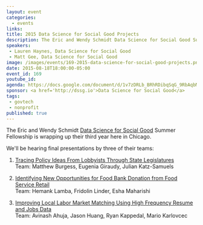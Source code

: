 ```yaml
---
layout: event
categories: 
  - events
links:
title: 2015 Data Science for Social Good Projects
description: The Eric and Wendy Schmidt Data Science for Social Good Summer Fellowship is wrapping up their third year here in Chicago. We’ll be hearing final presentations by three of their teams.
speakers:
 - Lauren Haynes, Data Science for Social Good
 - Matt Gee, Data Science for Social Good
image: /images/events/169-2015-data-science-for-social-good-projects.png
date: 2015-08-18T18:00:00-05:00
event_id: 169
youtube_id: 
agenda: https://docs.google.com/document/d/1v7zDRLb_BRhRDibqSqG_9RbAqbMA1g_imSeuV7NW1Kk/edit#
sponsor: <a href='http://dssg.io'>Data Science for Social Good</a>
tags: 
 - govtech
 - nonprofit
published: true
---
```


The Eric and Wendy Schmidt [Data Science for Social Good](http://dssg.io/) Summer Fellowship is wrapping up their third year here in Chicago.

We'll be hearing final presentations by three of their teams:

1. [Tracing Policy Ideas From Lobbyists Through State Legislatures](http://dssg.uchicago.edu/2000/03/01/org-sunlight.html)<br />Team: Matthew Burgess, Eugenia Giraudy, Julian Katz-Samuels

2. [Identifying New Opportunities for Food Bank Donation from Food Service Retail](http://dssg.uchicago.edu/2000/03/10/org-feedingamerica.html)<br />Team: Hemank Lamba, Fridolin Linder, Esha Maharishi

3. [Improving Local Labor Market Matching Using High Frequency Resume and Jobs Data](http://dssg.uchicago.edu/2000/03/08/org-labor.html)<br />Team: Avinash Ahuja, Jason Huang, Ryan Kappedal, Mario Karlovcec
